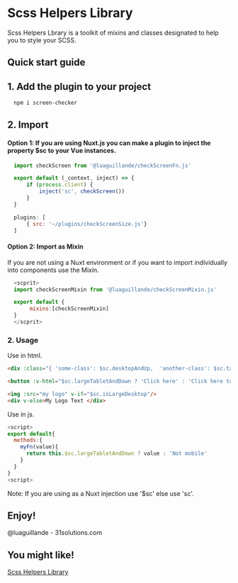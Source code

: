 # Scss Helpers Library 

  Scss Helpers Lbrary is a toolkit of mixins and classes designated to help you to style your SCSS.

      
## Quick start guide
  
  
## 1. Add the plugin to your project

  ```bash
    npm i screen-checker
  ```

## 2. Import

#### Option 1: If you are using Nuxt.js you can make a plugin to inject the property $sc to your Vue instances.

  ```checkScreenSize.js
    import checkScreen from '@luaguillande/checkScreenFn.js'

    export default (_context, inject) => {
        if (process.client) {
            inject('sc', checkScreen())
        } 
    }
  ```
  ```nuxt.config.js
    plugins: [
        { src: '~/plugins/checkScreenSize.js'}
    ]
  ```

#### Option 2: Import as Mixin

If you are not using a Nuxt environment or if you want to import individually into components use the Mixin.

  ```js
    <scprit>
    import checkScreenMixin from '@luaguillande/checkScreenMixin.js'

    export default {
         mixins:[checkScreenMixin]
    }
    </scprit>
  ```

### 2. Usage

Use in html. 

  ```html
  <div :class="{ 'some-class': $sc.desktopAndUp,  'another-class': $sc.tabletAndDown}">
  ```
  
  ```html
  <button :v-html="$sc.largeTabletAndDown ? 'Click here' : 'Click here to send me a text' "></button>
  ```

  ```html
  <img :src="my logo" v-if="$sc.isLargeDesktop"/>
  <div v-else>My Logo Text </div>
  ```
Use in js. 

  ```js
 <script>
  export default{
    methods:{
      myFn(value){
        return this.$sc.largeTabletAndDown ? value : 'Not mobile'
      }
    }
  }
 <script>
  ```


Note: If you are using as a Nuxt injection use '$sc' else use 'sc'.

 
## Enjoy!

@luaguillande - 31solutions.com

## You might like!

<a target="_blank" href="https://www.npmjs.com/package/@luaguillande/scss_helpers">Scss Helpers Library</a>
